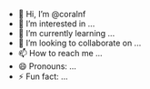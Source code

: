 - 👋 Hi, I’m @coralnf
- 👀 I’m interested in ...
- 🌱 I’m currently learning ...
- 💞️ I’m looking to collaborate on ...
- 📫 How to reach me ...
- 😄 Pronouns: ...
- ⚡ Fun fact: ...

<!---
coralnf/coralnf is a ✨ special ✨ repository because its `README.md` (this file) appears on your GitHub profile.
You can click the Preview link to take a look at your changes.
--->
